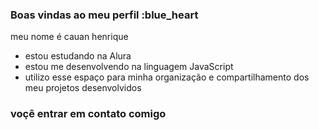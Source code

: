 ### Boas vindas ao meu perfil :blue_heart

meu nome é cauan henrique

- estou estudando na Alura
- estou me desenvolvendo na linguagem JavaScript
- utilizo esse espaço para minha organização e compartilhamento dos meu projetos desenvolvidos

### voçê entrar em contato comigo 
